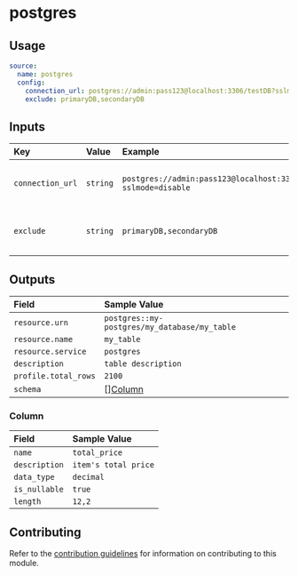 # postgres

## Usage

```yaml
source:
  name: postgres
  config:
    connection_url: postgres://admin:pass123@localhost:3306/testDB?sslmode=disable
    exclude: primaryDB,secondaryDB
```

## Inputs

| Key | Value | Example | Description |    |
| :-- | :---- | :------ | :---------- | :- |
| `connection_url` | `string` | `postgres://admin:pass123@localhost:3306/testDB?sslmode=disable` | URL to access the postgres server | *required* |
| `exclude` | `string` | `primaryDB,secondaryDB` | This is a comma separated db list | *optional* |

## Outputs

| Field | Sample Value |
| :---- | :---- |
| `resource.urn` | `postgres::my-postgres/my_database/my_table` |
| `resource.name` | `my_table` |
| `resource.service` | `postgres` |
| `description` | `table description` |
| `profile.total_rows` | `2100` |
| `schema` | [][Column](#column) |

### Column

| Field | Sample Value |
| :---- | :---- |
| `name` | `total_price` |
| `description` | `item's total price` |
| `data_type` | `decimal` |
| `is_nullable` | `true` |
| `length` | `12,2` |

## Contributing

Refer to the [contribution guidelines](../../../docs/docs/contribute/guide.md#adding-a-new-extractor) for information on contributing to this module.
